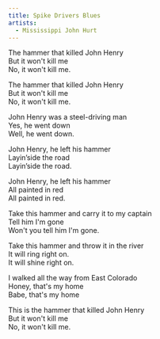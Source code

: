 ```yaml
---
title: Spike Drivers Blues
artists:
  - Mississippi John Hurt
---
```

The hammer that killed John Henry  
But it won't kill me  
No, it won't kill me.  

The hammer that killed John Henry  
But it won't kill me  
No, it won't kill me.  

John Henry was a steel-driving man  
Yes, he went down  
Well, he went down.  

John Henry, he left his hammer  
Layin’side the road  
Layin’side the road.  

John Henry, he left his hammer  
All painted in red  
All painted in red.  

Take this hammer and carry it to my captain  
Tell him I'm gone  
Won't you tell him I'm gone.  

Take this hammer and throw it in the river  
It will ring right on.  
It will shine right on.  

I walked all the way from East Colorado  
Honey, that's my home  
Babe, that's my home  

This is the hammer that killed John Henry  
But it won't kill me  
No, it won't kill me.  
